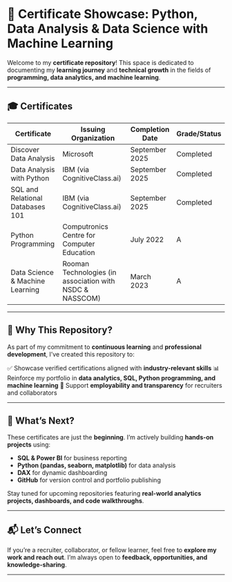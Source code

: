 
# 📄 Certificate Showcase: Python, Data Analysis & Data Science with Machine Learning

Welcome to my **certificate repository**!
This space is dedicated to documenting my **learning journey** and **technical growth** in the fields of **programming, data analytics, and machine learning**.

---

## 🎓 Certificates

| Certificate                      | Issuing Organization                                     | Completion Date | Grade/Status |
| -------------------------------- | -------------------------------------------------------- | --------------- | ------------ |
| Discover Data Analysis           | Microsoft                                                | September 2025  | Completed    |
| Data Analysis with Python        | IBM (via CognitiveClass.ai)                              | September 2025  | Completed    |
| SQL and Relational Databases 101 | IBM (via CognitiveClass.ai)                              | September 2025  | Completed    |
| Python Programming               | Computronics Centre for Computer Education               | July 2022       | A            |
| Data Science & Machine Learning  | Rooman Technologies (in association with NSDC & NASSCOM) | March 2023      | A            |

---

## 🧠 Why This Repository?

As part of my commitment to **continuous learning** and **professional development**, I’ve created this repository to:

✅ Showcase verified certifications aligned with **industry-relevant skills**
📊 Reinforce my portfolio in **data analytics, SQL, Python programming, and machine learning**
💼 Support **employability and transparency** for recruiters and collaborators

---

## 🚀 What’s Next?

These certificates are just the **beginning**. I’m actively building **hands-on projects** using:

* **SQL & Power BI** for business reporting
* **Python (pandas, seaborn, matplotlib)** for data analysis
* **DAX** for dynamic dashboarding
* **GitHub** for version control and portfolio publishing

Stay tuned for upcoming repositories featuring **real-world analytics projects, dashboards, and code walkthroughs**.

---

## 📬 Let’s Connect

If you’re a recruiter, collaborator, or fellow learner, feel free to **explore my work and reach out**.
I’m always open to **feedback, opportunities, and knowledge-sharing**.

---

